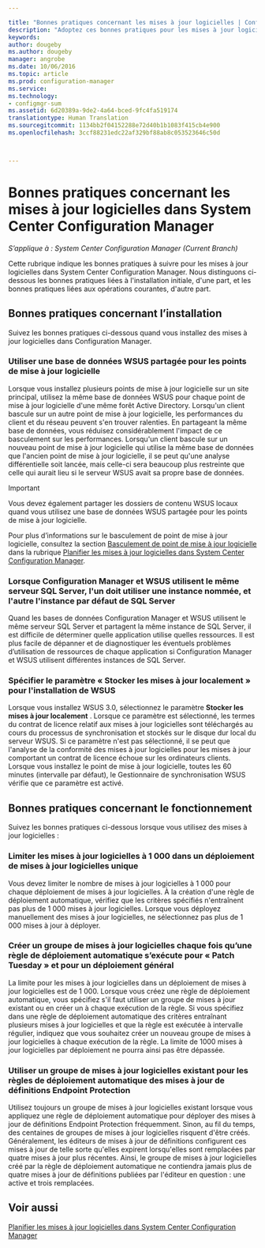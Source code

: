 ```yaml
---

title: "Bonnes pratiques concernant les mises à jour logicielles | Configuration Manager"
description: "Adoptez ces bonnes pratiques pour les mises à jour logicielles dans System Center Configuration Manager."
keywords: 
author: dougeby
ms.author: dougeby
manager: angrobe
ms.date: 10/06/2016
ms.topic: article
ms.prod: configuration-manager
ms.service: 
ms.technology:
- configmgr-sum
ms.assetid: 6d20389a-9de2-4a64-bced-9fc4fa519174
translationtype: Human Translation
ms.sourcegitcommit: 1134bb2f04152288e72d40b1b1083f415cb4e900
ms.openlocfilehash: 3ccf88231edc22af329bf88ab8c053523646c50d



---
```

# <a name="best-practices-for-software-updates-in-system-center-configuration-manager"></a>Bonnes pratiques concernant les mises à jour logicielles dans System Center Configuration Manager

*S’applique à : System Center Configuration Manager (Current Branch)*

Cette rubrique indique les bonnes pratiques à suivre pour les mises à jour logicielles dans System Center Configuration Manager. Nous distinguons ci-dessous les bonnes pratiques liées à l'installation initiale, d'une part, et les bonnes pratiques liées aux opérations courantes, d'autre part.  

## <a name="installation-best-practices"></a>Bonnes pratiques concernant l’installation  
 Suivez les bonnes pratiques ci-dessous quand vous installez des mises à jour logicielles dans Configuration Manager.  

### <a name="use-a-shared-wsus-database-for-software-update-points"></a>Utiliser une base de données WSUS partagée pour les points de mise à jour logicielle  
 Lorsque vous installez plusieurs points de mise à jour logicielle sur un site principal, utilisez la même base de données WSUS pour chaque point de mise à jour logicielle d'une même forêt Active Directory. Lorsqu'un client bascule sur un autre point de mise à jour logicielle, les performances du client et du réseau peuvent s'en trouver ralenties. En partageant la même base de données, vous réduisez considérablement l'impact de ce basculement sur les performances. Lorsqu'un client bascule sur un nouveau point de mise à jour logicielle qui utilise la même base de données que l'ancien point de mise à jour logicielle, il se peut qu'une analyse différentielle soit lancée, mais celle-ci sera beaucoup plus restreinte que celle qui aurait lieu si le serveur WSUS avait sa propre base de données.  

> [!IMPORTANT]  
>  Vous devez également partager les dossiers de contenu WSUS locaux quand vous utilisez une base de données WSUS partagée pour les points de mise à jour logicielle.  

 Pour plus d’informations sur le basculement de point de mise à jour logicielle, consultez la section [Basculement de point de mise à jour logicielle](../../sum/plan-design/plan-for-software-updates.md#BKMK_SUPSwitching) dans la rubrique [Planifier les mises à jour logicielles dans System Center Configuration Manager](../../sum/plan-design/plan-for-software-updates.md).  

### <a name="when-configuration-manager-and-wsus-use-the-same-sql-server-configure-one-of-these-to-use-a-named-instance-and-the-other-to-use-the-default-instance-of-sql-server"></a>Lorsque Configuration Manager et WSUS utilisent le même serveur SQL Server, l'un doit utiliser une instance nommée, et l'autre l'instance par défaut de SQL Server  
 Quand les bases de données Configuration Manager et WSUS utilisent le même serveur SQL Server et partagent la même instance de SQL Server, il est difficile de déterminer quelle application utilise quelles ressources. Il est plus facile de dépanner et de diagnostiquer les éventuels problèmes d’utilisation de ressources de chaque application si Configuration Manager et WSUS utilisent différentes instances de SQL Server.  

### <a name="specify-the-store-updates-locally-setting-for-the-wsus-installation"></a>Spécifier le paramètre « Stocker les mises à jour localement » pour l'installation de WSUS  
 Lorsque vous installez WSUS 3.0, sélectionnez le paramètre **Stocker les mises à jour localement** . Lorsque ce paramètre est sélectionné, les termes du contrat de licence relatif aux mises à jour logicielles sont téléchargés au cours du processus de synchronisation et stockés sur le disque dur local du serveur WSUS. Si ce paramètre n'est pas sélectionné, il se peut que l'analyse de la conformité des mises à jour logicielles pour les mises à jour comportant un contrat de licence échoue sur les ordinateurs clients. Lorsque vous installez le point de mise à jour logicielle, toutes les 60 minutes (intervalle par défaut), le Gestionnaire de synchronisation WSUS vérifie que ce paramètre est activé.  

## <a name="operational-best-practices"></a>Bonnes pratiques concernant le fonctionnement  
 Suivez les bonnes pratiques ci-dessous lorsque vous utilisez des mises à jour logicielles :  

### <a name="limit-software-updates-to-1000-in-a-single-software-update-deployment"></a>Limiter les mises à jour logicielles à 1 000 dans un déploiement de mises à jour logicielles unique  
 Vous devez limiter le nombre de mises à jour logicielles à 1 000 pour chaque déploiement de mises à jour logicielles. À la création d'une règle de déploiement automatique, vérifiez que les critères spécifiés n'entraînent pas plus de 1 000 mises à jour logicielles. Lorsque vous déployez manuellement des mises à jour logicielles, ne sélectionnez pas plus de 1 000 mises à jour à déployer.  

### <a name="create-a-new-software-update-group-each-time-an-automatic-deployment-rule-runs-for-patch-tuesday-and-for-general-deployment"></a>Créer un groupe de mises à jour logicielles chaque fois qu’une règle de déploiement automatique s’exécute pour « Patch Tuesday » et pour un déploiement général  
 La limite pour les mises à jour logicielles dans un déploiement de mises à jour logicielles est de 1 000. Lorsque vous créez une règle de déploiement automatique, vous spécifiez s'il faut utiliser un groupe de mises à jour existant ou en créer un à chaque exécution de la règle. Si vous spécifiez dans une règle de déploiement automatique des critères entraînant plusieurs mises à jour logicielles et que la règle est exécutée à intervalle régulier, indiquez que vous souhaitez créer un nouveau groupe de mises à jour logicielles à chaque exécution de la règle. La limite de 1000 mises à jour logicielles par déploiement ne pourra ainsi pas être dépassée.  

### <a name="use-an-existing-software-update-group-for-automatic-deployment-rules-for-endpoint-protection-definition-updates"></a>Utiliser un groupe de mises à jour logicielles existant pour les règles de déploiement automatique des mises à jour de définitions Endpoint Protection  
 Utilisez toujours un groupe de mises à jour logicielles existant lorsque vous appliquez une règle de déploiement automatique pour déployer des mises à jour de définitions Endpoint Protection fréquemment. Sinon, au fil du temps, des centaines de groupes de mises à jour logicielles risquent d'être créés. Généralement, les éditeurs de mises à jour de définitions configurent ces mises à jour de telle sorte qu'elles expirent lorsqu'elles sont remplacées par quatre mises à jour plus récentes. Ainsi, le groupe de mises à jour logicielles créé par la règle de déploiement automatique ne contiendra jamais plus de quatre mises à jour de définitions publiées par l'éditeur en question : une active et trois remplacées.  

## <a name="see-also"></a>Voir aussi  
 [Planifier les mises à jour logicielles dans System Center Configuration Manager](../../sum/plan-design/plan-for-software-updates.md)



<!--HONumber=Nov16_HO1-->


